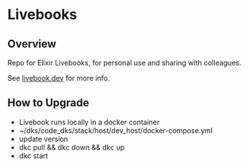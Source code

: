 # Livebooks

## Overview 

Repo for Elixir Livebooks, for personal use and sharing with colleagues.

See [livebook.dev](http://livebook.dev) for more info.

## How to Upgrade 

- Livebook runs locally in a docker container 
- ~/dks/code_dks/stack/host/dev_host/docker-compose.yml 
- update version
- dkc pull && dkc down && dkc up 
- dkc start
